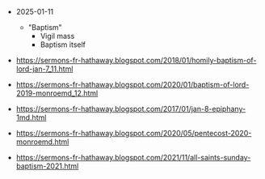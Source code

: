 - 2025-01-11
    - "Baptism"
        - Vigil mass
        - Baptism itself

- https://sermons-fr-hathaway.blogspot.com/2018/01/homily-baptism-of-lord-jan-7_11.html
- https://sermons-fr-hathaway.blogspot.com/2020/01/baptism-of-lord-2019-monroemd_12.html
- https://sermons-fr-hathaway.blogspot.com/2017/01/jan-8-epiphany-1md.html
- https://sermons-fr-hathaway.blogspot.com/2020/05/pentecost-2020-monroemd.html
- https://sermons-fr-hathaway.blogspot.com/2021/11/all-saints-sunday-baptism-2021.html

